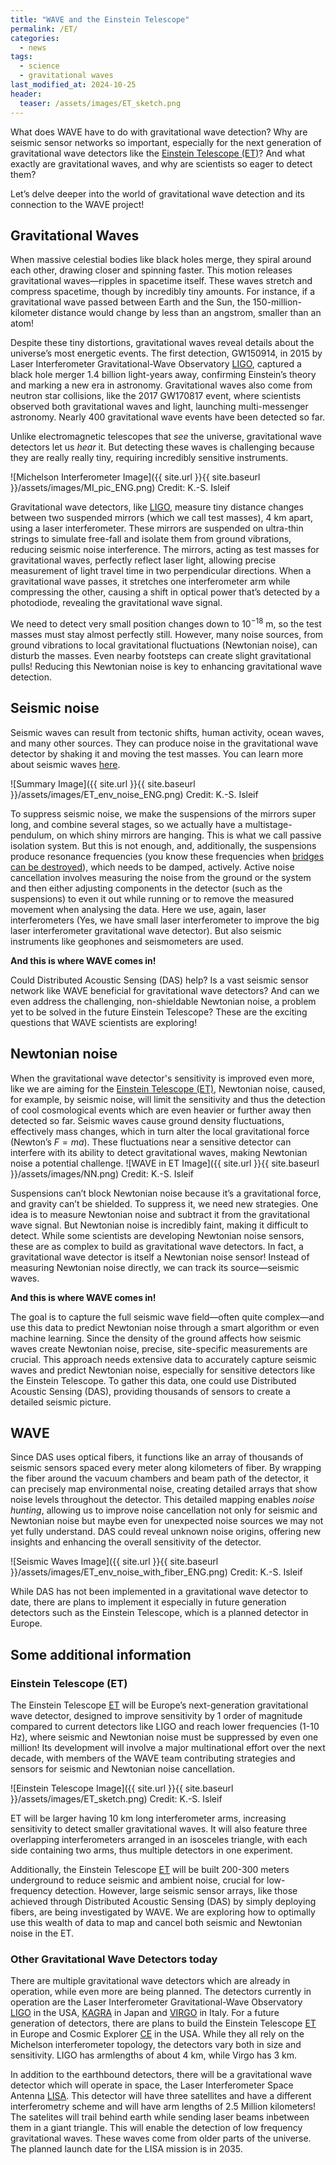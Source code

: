 ```yaml
---
title: "WAVE and the Einstein Telescope"
permalink: /ET/
categories:
  - news
tags:
  - science
  - gravitational waves
last_modified_at: 2024-10-25
header:
  teaser: /assets/images/ET_sketch.png
---
```



What does WAVE have to do with gravitational wave detection? Why are seismic sensor networks so important, especially for the next generation of gravitational wave detectors like the [Einstein Telescope (ET)](https://www.et-gw.eu/)? And what exactly are gravitational waves, and why are scientists so eager to detect them?

Let’s delve deeper into the world of gravitational wave detection and its connection to the WAVE project!

## Gravitational Waves

When massive celestial bodies like black holes merge, they spiral around each other, drawing closer and spinning faster. This motion releases gravitational waves—ripples in spacetime itself. These waves stretch and compress spacetime, though by incredibly tiny amounts. For instance, if a gravitational wave passed between Earth and the Sun, the 150-million-kilometer distance would change by less than an angstrom, smaller than an atom!

Despite these tiny distortions, gravitational waves reveal details about the universe’s most energetic events. The first detection, GW150914, in 2015 by Laser Interferometer Gravitational-Wave Observatory [LIGO](https://www.ligo.caltech.edu/), captured a black hole merger 1.4 billion light-years away, confirming Einstein’s theory and marking a new era in astronomy. Gravitational waves also come from neutron star collisions, like the 2017 GW170817 event, where scientists observed both gravitational waves and light, launching multi-messenger astronomy. Nearly 400 gravitational wave events have been detected so far.

Unlike electromagnetic telescopes that *see* the universe, gravitational wave detectors let us *hear* it. But detecting these waves is challenging because they are really really tiny, requiring incredibly sensitive instruments.

![Michelson Interferometer Image]({{ site.url }}{{ site.baseurl }}/assets/images/MI_pic_ENG.png) Credit: K.-S. Isleif

Gravitational wave detectors, like [LIGO](https://www.ligo.caltech.edu/), measure tiny distance changes between two suspended mirrors (which we call test masses), 4 km apart, using a laser interferometer. These mirrors are suspended on ultra-thin strings to simulate free-fall and isolate them from ground vibrations, reducing seismic noise interference. The mirrors, acting as test masses for gravitational waves, perfectly reflect laser light, allowing precise measurement of light travel time in two perpendicular directions.
When a gravitational wave passes, it stretches one interferometer arm while compressing the other, causing a shift in optical power that’s detected by a photodiode, revealing the gravitational wave signal. 

We need to detect very small position changes down to $10^{-18}$ m, so the test masses must stay almost perfectly still. However, many noise sources, from ground vibrations to local gravitational fluctuations (Newtonian noise), can disturb the masses. Even nearby footsteps can create slight gravitational pulls! Reducing this Newtonian noise is key to enhancing gravitational wave detection.


## Seismic noise
Seismic waves can result from tectonic shifts, human activity, ocean waves, and many other sources. They can produce noise in the gravitational wave detector by shaking it and moving the test masses. You can learn more about seismic waves [here](https://wave-hamburg.eu/media/Insta-0-seismic/). 

![Summary Image]({{ site.url }}{{ site.baseurl }}/assets/images/ET_env_noise_ENG.png) Credit: K.-S. Isleif

To suppress seismic noise, we make the suspensions of the mirrors super long, and combine several stages, so we actually have a multistage-pendulum, on which shiny mirrors are hanging.  This is what we call passive isolation system. 
But this is not enough, and, additionally, the suspensions produce resonance frequencies (you know these frequencies when [bridges can be destroyed](https://www.youtube.com/watch?v=XggxeuFDaDU)), which needs to be damped, actively. 
Active noise cancellation involves measuring the noise from the ground or the system and then either adjusting components in the detector (such as the suspensions) to even it out while running or to remove the measured movement when analysing the data. Here we use, again, laser interferometers (Yes, we have small laser interferometer to improve the big laser interferometer gravitational wave detector). But also seismic instruments like geophones and seismometers are used.

**And this is where WAVE comes in!**

Could Distributed Acoustic Sensing (DAS) help? Is a vast seismic sensor network like WAVE beneficial for gravitational wave detectors? And can we even address the challenging, non-shieldable Newtonian noise, a problem yet to be solved in the future Einstein Telescope? These are the exciting questions that WAVE scientists are exploring!

## Newtonian noise

When the gravitational wave detector's sensitivity is improved even more, like we are aiming for the  [Einstein Telescope (ET)](https://www.et-gw.eu/), Newtonian noise, caused, for example, by seismic noise, will limit the sensitivity and thus the detection of cool cosmological events which are even heavier or further away then detected so far. Seismic waves cause ground density fluctuations, effectively mass changes, which in turn alter the local gravitational force (Newton’s $F = ma$). These fluctuations near a sensitive detector can interfere with its ability to detect gravitational waves, making Newtonian noise a potential challenge.
![WAVE in ET Image]({{ site.url }}{{ site.baseurl }}/assets/images/NN.png) Credit: K.-S. Isleif

Suspensions can’t block Newtonian noise because it’s a gravitational force, and gravity can’t be shielded. To suppress it, we need new strategies. One idea is to measure Newtonian noise and subtract it from the gravitational wave signal. But Newtonian noise is incredibly faint, making it difficult to detect. While some scientists are developing Newtonian noise sensors, these are as complex to build as gravitational wave detectors. In fact, a gravitational wave detector is itself a Newtonian noise sensor!
Instead of measuring Newtonian noise directly, we can track its source—seismic waves. 

**And this is where WAVE comes in!**

The goal is to capture the full seismic wave field—often quite complex—and use this data to predict Newtonian noise through a smart algorithm or even machine learning. Since the density of the ground affects how seismic waves create Newtonian noise, precise, site-specific measurements are crucial. This approach needs extensive data to accurately capture seismic waves and predict Newtonian noise, especially for sensitive detectors like the Einstein Telescope. To gather this data, one could use Distributed Acoustic Sensing (DAS), providing thousands of sensors to create a detailed seismic picture.

## WAVE

Since DAS uses optical fibers, it functions like an array of thousands of seismic sensors spaced every meter along kilometers of fiber. By wrapping the fiber around the vacuum chambers and beam path of the detector, it can precisely map environmental noise, creating detailed arrays that show noise levels throughout the detector. This detailed mapping enables *noise hunting*, allowing us to improve noise cancellation not only for seismic and Newtonian noise but maybe even for unexpected noise sources we may not yet fully understand. DAS could reveal unknown noise origins, offering new insights and enhancing the overall sensitivity of the detector. 

![Seismic Waves Image]({{ site.url }}{{ site.baseurl }}/assets/images/ET_env_noise_with_fiber_ENG.png) Credit: K.-S. Isleif

While DAS has not been implemented in a gravitational wave detector to date, there are plans to implement it especially in future generation detectors such as the Einstein Telescope, which is a planned detector in Europe. 


## Some additional information 

### Einstein Telescope (ET)
The Einstein Telescope [ET](https://www.et-gw.eu/) will be Europe’s next-generation gravitational wave detector, designed to improve sensitivity by 1 order of magnitude compared to current detectors like LIGO and reach lower frequencies (1-10 Hz), where seismic and Newtonian noise must be suppressed by even one million! Its development will involve a major multinational effort over the next decade, with members of the WAVE team contributing strategies and sensors for seismic and Newtonian noise cancellation.

![Einstein Telescope Image]({{ site.url }}{{ site.baseurl }}/assets/images/ET_sketch.png) Credit: K.-S. Isleif

ET will be larger having 10 km long interferometer arms, increasing sensitivity to detect smaller gravitational waves. It will also feature three overlapping interferometers arranged in an isosceles triangle, with each side containing two arms, thus multiple detectors in one experiment. 

Additionally, the Einstein Telescope [ET](https://www.et-gw.eu/) will be built 200-300 meters underground to reduce seismic and ambient noise, crucial for low-frequency detection. However, large seismic sensor arrays, like those achieved through Distributed Acoustic Sensing (DAS) by simply deploying fibers, are being investigated by WAVE. We are exploring how to optimally use this wealth of data to map and cancel both seismic and Newtonian noise in the ET.


### Other Gravitational Wave Detectors today

There are multiple gravitational wave detectors which are already in operation, while even more are being planned. The detectors currently in operation are the Laser Interferometer Gravitational-Wave Observatory [LIGO](https://www.ligo.caltech.edu/) in the USA, [KAGRA](https://gwcenter.icrr.u-tokyo.ac.jp/en/) in Japan and [VIRGO](https://www.virgo-gw.eu/) in Italy. For a future generation of detectors, there are plans to build the Einstein Telescope [ET](https://www.et-gw.eu/) in Europe and Cosmic Explorer [CE](https://cosmicexplorer.org/) in the USA. While they all rely on the Michelson interferometer topology, the detectors vary both in size and sensitivity. LIGO has armlengths of about 4 km, while Virgo has 3 km. 

In addition to the earthbound detectors, there will be a gravitational wave detector which will operate in space, the Laser Interferometer Space Antenna [LISA](https://www.lisamission.org/). This detector will have three satellites and have a different interferometry scheme and will have arm lengths of 2.5 Million kilometers! The satelites will trail behind earth while sending laser beams inbetween them in a giant triangle. This will enable the detection of low frequency gravitational waves. These waves come from older parts of the universe. The planned launch date for the LISA mission is in 2035.


<!---
## Gravitational Waves and their Detection
When large celestial bodies, such as black holes, merge, they spiral around each other beforehand, getting closer to each other and turning faster and faster. During this process, energy is released in the form of gravitational waves, which can be described as ripples in spacetime. These ripples travel at the speed of light and stretch and bend space time. While gravitational waves were predicted by Alrbert Einstein, the first direct detection of a gravitational wave was in 2015. The wave originated from a black hole merger which occured around 1.4 billion lightyears from the earth. Since then, around 400 gravitational waves have been detected. Analysing these waves gives us new insights into the universe and will enable multi messenger astronomy. While other space telescopes, such as the James Webb telescope use electromagnetic radiation (light) as their source of information, gravitational wave detectors use gravity. As this information comes from different forces, they compliment each other, similar to seeing and hearing. 

As the amplitude, or strength, of these waves is very small at fractions of an atomic length, coming in at around  $1 \times 10^{-21}$ m. Due to the ripples being so tiny, the detectors that are used for this need to be both able to be both extremely sensitive and very stable. This stability is impacted by miniscule changes, such as small seismic waves which occur naturally in the crust of the earth.

Gravitational wave detectors work on the basis of laser interferometers. These are high precision instruments which measures relative length changes. The most common interferometer topology is the so-called michelson interferometer. In this, light from a laser is split into two equal parts, which follow different paths, commonly knwn as interferometer arms. Using mirrors, also known as test masses, the light is then reflected at the end of the arms being sent back to the splitter. Here, the light from both arms is overlapped. This overlap is called the interference, which is measured.

![Michelson Interferometer Image](MI_pic.jpg) Credit: K.-S. Isleif

When the interferometer experiences arm length changes due to a gravitational wave which passes through it, the output of the interferometer can measure this change.  In order to ensure that the length change is sufficiently large to be detected, gravitational wave detectors have arm lengths of several kilometres. However, these large interferometers are subject to multiple noise sources, which cause the components to move around, obscuring the signal. The solution for this is to implement multiple stages of active and passive noise cancellation, where additional sensors are employed in order to keep the individual components stable. 

![Summary Image](ET_env_noise.png) Credit: K.-S. Isleif

Two of the noise sources which affect gravitational waves are seismic and Newtonian noise. Seismic noise is defined as seismic waves which propagate through the earth. This can be due to the shifting of tectonic plates, human activity, tidal movement or a multitude of other reasons. More about seismic weaves can be found [here](https://wave-hamburg.eu/media/Insta-0-seismic/). Newtonian noise describes the local changes in the gravitational field of the earth which are constantly taking place. This is due to density fluctuations in the ground. Both of these noise sources couple into the detector acting on the suspended mirrors. Unless adressed, this will reduce the sensitivity of the detectors.

![WAVE in ET Image](NN.png) Credit: K.-S. Isleif

The approaches to noise suppression can be put into the categories of passive and active noise mitigation. Passive noise mitigation describe the parts of the detector design which reduce the amount of noise even reaching the components. An example of this is the fact that the optical components, such as the mirrors at the end of the interferometer arms,are suspended. These suspensions have a height of multiple meters and incorporate multiple stages. This decouples some of the ground motion from the test masses. Another example is using platforms with springs which also dampen the ground motion. 

Active noise cancellation involves measuring the noise from the ground or the system and then either adjusting components in the detector (such as the suspensions) to even it out while running or to remove the measured movement when analysing the data. 

One of the approaches for active noise mititgation in using Distributed Acoustic Sensing, which is the sensor we use in the WAVE project. As DAS uses optical fibres, it behaves as many sensors in a continuous line. By potentially wrapping the fiber around the vacuum chambers and the beam path, the environmental noise can be accurately depicted by creating arrays which show the noise thourghout the detector. This can enable a targeted response in the different parts of the detector.

![Seismic Waves Image](ET_env_noise_with_fiber.png) Credit: K.-S. Isleif

While DAS has not been implemented in a gravitational wave detector to date, there are plans to implement it especially in future generation detectors such as the Einstein Telescope, which is a planned detector in Europe. 

## Gravitational Wave Detectors today
There are multiple gravitational wave detectors which are already in opertation, while even more are being planned. The detectors currently in operation are the Laser Interferometer Gravitational-Wave Observatory [LIGO](https://www.ligo.caltech.edu/) in the USA, [KAGRA](https://gwcenter.icrr.u-tokyo.ac.jp/en/) in Japan and [VIRGO](https://www.virgo-gw.eu/) in Italy. For a future generation of detectors, there are plans to build the Einstein Telescope [ET](https://www.et-gw.eu/) in Europe and Cosmic Explorer [CE](https://cosmicexplorer.org/) in the USA.These detectors vary both in size and sensitivity.  

In addition to the earthbound detectors, there will a gravitational wave detector which will operate in space, the Laser Interferometer Space Antenna [LISA](https://www.lisamission.org/). This detector will have threee satelites and have a different interferometry scheme and will have arm lengths of $2.5 \times 10^{6}  m$. 

## Einstein Telescope (ET)
![Einstein Telescope Image](ET_sketch.png) Credit: K.-S. Isleif

The Einstein Telescope will be a new gravitational wave detector in Europe with the goal of gaining about seven orders of magnitude of sensitivity compared to current gravitational wave detectors as well as reaching lower frequencies in the band from 1-10 Hz. Developig and building the ET will be large, multinational effort which will span the next decade. However, parts of the setup of the detector which will ensure the gain in senstivity  have been decided. 

Firstly, the ET will have arm lengths of 10 km. The lengths of the arms is one of the factor which determines how sensitive a detector is. A longer armlength gives a larger relative arm length change, making it possible to detect smaller gravitational waves. 

Secondly, the ET will consist of three itnerferometers which will overlap each other. ET will be built in the shape of an isosceles triangle, where each side will include two interferometer arm. The start and end points of the three interferometers will be at the corners of the triangle, with readout ports and mirrors of which the laser is reflected of. The interferometers will be equal to each other. Using multiple measurement intrsuments is a well know technique to ensure that noise is eliminated. 

Thirdly, the ET will be built below ground, at a depth of 200 - 300 m. Going this far below the surface reduces both the seismic and the ambient noise which the detector experiences. As seismic noise is very prevalent in the lower frequency band targeted by ET, reducing the amount of it experienced by the detector is a vital step in ensuring sensitivity. 
 
However, there will still be a need for additional seismic sensors within the detector to actuate and measure the seismic activity. One of these sensors will be Distributed Acoustic Sensing. 

In order for the ET to be successfull endeveour, both seismic and Newtonian noise needs to be further suppressed by sensors.
The WAVE collaboration is currently investigating Distributed Acoustic Sensing as a future sensor for the cancellation of seismic and Newtonian noise in the Einstein Telescope.

When seismic waves go through a gravitational wave detector, they can move the mirrors of the interferometer. In the output, it's impossible to distinguish between a length change in the arm and a movement of the mirror itself. Therefore, dampening this movement or knowing which movement is due to seismic activity rather than gravitational waves it imperative. 

We plan on using the technology of WAVE, distributed acoustic sensing (DAS) to measure this seismic activity





The basic design used in most detectors is a Michelson interferometer. A laser beam is split into two equal parts, each traveling down a separate arm of the interferometer, where mirrors reflect them back. When the two beams are recombined, any difference in their travel distance—caused by passing gravitational waves—creates an interference pattern. This interference pattern reveals tiny variations in arm length caused by spacetime distortions.
Gravitational wave detectors work on the basis of laser interferometers. These are high precision instruments which measures relative length changes. The most common interferometer topology is the Michelson interferometer. Here, light from a laser is split into two equal parts, which follow different paths, commonly known as interferometer arms. Using mirrors, also known as test masses, the light is then reflected at the end of the arms being sent back to the splitter. Here, the light from both arms is overlapped. This overlap is the sum of both arms and is called the interference. This interference is then measured. 
When the interferometer experiences arm length changes due to a gravitational wave which passes through it, the output of the interferometer can measure this change.  In order to ensure that the length change is sufficiently large to be detected, gravitational wave detectors have arm lengths of several kilometres. However, these large interferometers are subject to multiple noise sources, which cause the components to move around, obscuring the signal. The solution for this is to implement multiple stages of active and passive noise cancellation, where additional sensors are employed in order to keep the individual components stable. 



The approaches to noise suppression can be put into the categories of passive and active noise mitigation. Passive noise mitigation describes the parts of the detector design which reduce the amount of noise reaching the components. An example of this is the fact that the optical components, such as the mirrors at the end of the interferometer arms, are suspended. These suspensions have a height of multiple meters and incorporate multiple stages. This decouples some of the ground motion from the test masses. Another example is using platforms with springs which also dampen the ground motion. 
--->
